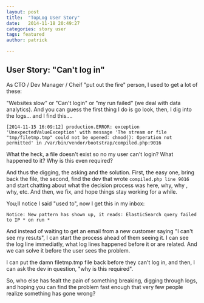 ```yaml
---
layout: post
title:  "TopLog User Story"
date:   2014-11-18 20:49:27
categories: story user
tags: featured
author: patrick

---
```

## User Story: "Can't log in"

As CTO / Dev Manager / Cheif "put out the fire" person, I used to get a lot of these:

"Websites slow" or "Can't login" or "my run failed" (we deal with data analytics).  And you can guess the first thing I do is go look, then, I dig into the logs... and I find this....

`[2014-11-15 16:09:12] production.ERROR: exception 'UnexpectedValueException' with message 'The stream or file "tmp/filetmp.tmp" could not be opened: chmod(): Operation not permitted' in /var/bin/vendor/bootstrap/compiled.php:9016`

What the heck, a file doesn't exist so no my user can't login?  What happened to it?  Why is this even required?

And thus the digging, the asking and the solution.  First, the easy one, bring back the file, the second, find the dev that wrote `compiled.php line 9016` and start chatting about what the decision process was here, why, why , why, etc.   And then, we fix, and hope things stay working for a while.

You;ll notice I said "used to", now I get this in my inbox:

`Notice: New pattern has shown up, it reads: ElasticSearch query failed to IP * on run *`

And instead of waiting to get an email from a new customer saying "I can't see my resuts", I can start the process ahead of them seeing it.  I can see the log line immediatly, what log lines happened before it or are related.  And we can solve it before the user sees the problem.

I can put the damn filetmp.tmp file back before they can't log in, and then, I can ask the dev in question, "why is this required".

So, who else has fealt the pain of something breaking, digging through logs, and hoping you can find the problem fast enough that very few people realize something has gone wrong?
